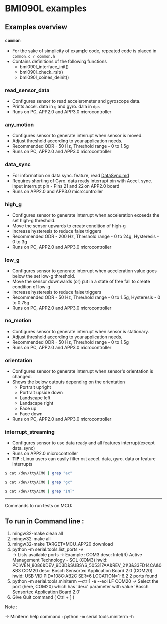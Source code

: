 # BMI090L examples

## Examples overview

### `common`
- For the sake of simplicity of example code, repeated code is placed in `common.c / common.h`
- Contains definitions of the following functions
  - bmi090l_interface_init()
  - bmi090l_check_rslt()
  - bmi090l_coines_deinit()

### read_sensor_data
- Configures sensor to read accelerometer and gyroscope data.
- Prints accel. data in `g` and gyro. data in `dps`
- Runs on PC, APP2.0 and APP3.0 microcontroller

### any_motion
- Configures sensor to generate interrupt when sensor is moved.
- Adjust threshold according to your application needs.
- Recommended ODR - 50 Hz, Threshold range - 0 to 1.5g
- Runs on PC, APP2.0 and APP3.0 microcontroller

### data_sync
- For information on data sync. feature, read [DataSync.md](https://github.com/BoschSensortec/BMI08x-Sensor-API/blob/master/DataSync.md)
- Requires shorting of Gyro. data ready interrupt pin with Accel. sync. input interrupt pin - Pins 21 and 22 on APP2.0 board
- Runs on APP2.0 and APP3.0 microcontroller

### high_g
- Configures sensor to generate interrupt when acceleration exceeds the set high-g threshold.
- Move the sensor upwards to create condition of high-g
- Increase hysteresis to reduce false triggers
- Recommended ODR - 200 Hz, Threshold range - 0 to 24g, Hysteresis - 0 to 3g
- Runs on PC, APP2.0 and APP3.0 microcontroller

### low_g
- Configures sensor to generate interrupt when acceleration value goes below the set low-g threshold.
- Move the sensor downwards (or) put in a state of free fall to create condition of low-g 
- Increase hysteresis to reduce false triggers
- Recommended ODR - 50 Hz, Threshold range - 0 to 1.5g, Hysteresis - 0 to 0.75g
- Runs on PC, APP2.0 and APP3.0 microcontroller

### no_motion
- Configures sensor to generate interrupt when sensor is stationary.
- Adjust threshold according to your application needs.
- Recommended ODR - 50 Hz, Threshold range - 0 to 1.5g
- Runs on PC, APP2.0 and APP3.0 microcontroller

### orientation
- Configures sensor to generate interrupt when sensor's orientation is changed.
- Shows the below outputs depending on the orientation
  - Portrait upright
  - Portrait upside down
  - Landscape left
  - Landscape right
  - Face up
  - Face down
- Runs on PC, APP2.0 and APP3.0 microcontroller

### interrupt_streaming
- Configures sensor to use data ready and all features interrupt(except data_sync)
- Runs on APP2.0 microcontroller
- **TIP** : Linux users can easily filter out accel. data, gyro. data or feature interrupts

```bash
$ cat /dev/ttyACM0 | grep "ax"
```

```bash
$ cat /dev/ttyACM0 | grep "gx"
```

```bash
$ cat /dev/ttyACM0 | grep "INT"
```

---

Commands to run tests on MCU:

To run in Command line :
---------------------------
1. mingw32-make clean all
2. mingw32-make all
3. mingw32-make TARGET=MCU_APP20 download
4. python -m serial.tools.list_ports -v   
     -> Lists available ports
	 -> Example :
	       COM3
               desc: Intel(R) Active Management Technology - SOL (COM3)
               hwid: PCI\VEN_8086&DEV_9D3D&SUBSYS_505317AA&REV_21\3&33FD14CA&0&B3
           COM20
               desc: Bosch Sensortec Application Board 2.0 (COM20)
               hwid: USB VID:PID=108C:AB2C SER=6 LOCATION=1-6.2
           2 ports found
5. python -m serial.tools.miniterm --dtr 1 -e --eol LF COM20 
    -> Select the port (here, COM20) which has 'desc' parameter with value 'Bosch Sensortec Application Board 2.0'
6. Give Quit command ( Ctrl + ] )

Note : 

-> Miniterm help command : python -m serial.tools.miniterm -h